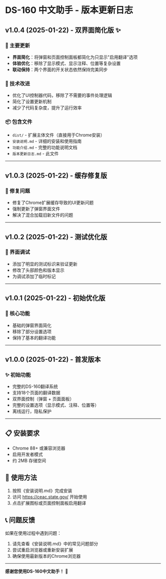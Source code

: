 # DS-160 中文助手 - 版本更新日志

## v1.0.4 (2025-01-22) - 双界面简化版 ✨

### 🎯 主要更新
- **界面简化**：将弹窗和页面控制面板都简化为只显示"启用翻译"选项
- **体验优化**：移除了显示模式、显示注释、位置等复杂设置
- **联动保持**：两个界面的开关状态依然保持完美同步

### 🔧 技术改进
- 优化了UI控制器代码，移除了不需要的事件处理逻辑
- 简化了设置更新机制
- 减少了代码复杂度，提升了运行效率

### 📦 包含文件
- `dist/` - 扩展主体文件（直接用于Chrome安装）
- `安装说明.md` - 详细的安装和使用指南
- `功能介绍.md` - 完整的功能说明文档
- `版本更新日志.md` - 此文件

---

## v1.0.3 (2025-01-22) - 缓存修复版

### 🔧 修复问题
- 修复了Chrome扩展缓存导致的UI更新问题
- 强制更新了弹窗界面文件
- 解决了混合加载旧新文件的问题

---

## v1.0.2 (2025-01-22) - 测试优化版

### 🎨 界面调试
- 添加了明显的测试标识来验证更新
- 修改了头部颜色和版本显示
- 为调试添加了临时标记

---

## v1.0.1 (2025-01-22) - 初始优化版

### 🎯 核心功能
- 基础的弹窗界面简化
- 移除了部分设置选项
- 保持了基本的翻译功能

---

## v1.0.0 (2025-01-22) - 首发版本

### ✨ 初始功能
- 完整的DS-160翻译系统
- 支持18个页面的翻译数据
- 双界面控制（弹窗 + 页面面板）
- 完整的设置选项（显示模式、注释、位置等）
- 离线运行，隐私保护

---

## 📋 安装要求

- Chrome 88+ 或兼容浏览器
- 启用开发者模式
- 约 2MB 存储空间

## 🚀 使用方法

1. 按照《安装说明.md》完成安装
2. 访问 https://ceac.state.gov/ 开始使用
3. 点击扩展图标或页面控制面板启用翻译

## 📞 问题反馈

如果在使用过程中遇到问题：
1. 请先查看《安装说明.md》中的常见问题部分
2. 尝试重启浏览器或重新安装扩展
3. 确保使用最新版本的Chrome浏览器

---

**感谢您使用DS-160中文助手！** 🎉
